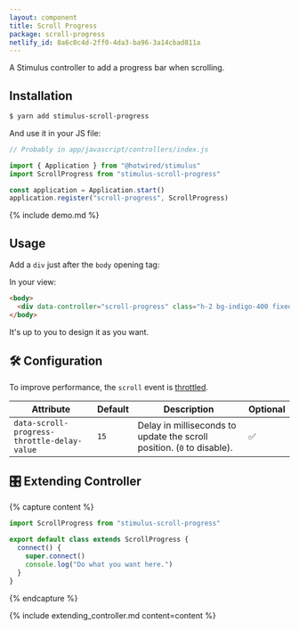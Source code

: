 ```yaml
---
layout: component
title: Scroll Progress
package: scroll-progress
netlify_id: 8a6c0c4d-2ff0-4da3-ba96-3a14cbad811a
---
```


A Stimulus controller to add a progress bar when scrolling.

## Installation

```bash
$ yarn add stimulus-scroll-progress
```

And use it in your JS file:
```js
// Probably in app/javascript/controllers/index.js

import { Application } from "@hotwired/stimulus"
import ScrollProgress from "stimulus-scroll-progress"

const application = Application.start()
application.register("scroll-progress", ScrollProgress)
```

{% include demo.md %}

## Usage

Add a `div` just after the `body` opening tag:

In your view:
```html
<body>
  <div data-controller="scroll-progress" class="h-2 bg-indigo-400 fixed top-0"></div>
</body>
```

It's up to you to design it as you want.

## 🛠 Configuration

To improve performance, the `scroll` event is [throttled](https://lodash.com/docs/4.17.15#throttle).

| Attribute | Default | Description | Optional |
| --------- | ------- | ----------- | -------- |
| `data-scroll-progress-throttle-delay-value` | `15` | Delay in milliseconds to update the scroll position. (`0` to disable). | ✅ |

## 🎛 Extending Controller

{% capture content %}
```js
import ScrollProgress from "stimulus-scroll-progress"

export default class extends ScrollProgress {
  connect() {
    super.connect()
    console.log("Do what you want here.")
  }
}
```
{% endcapture %}

{% include extending_controller.md content=content %}
